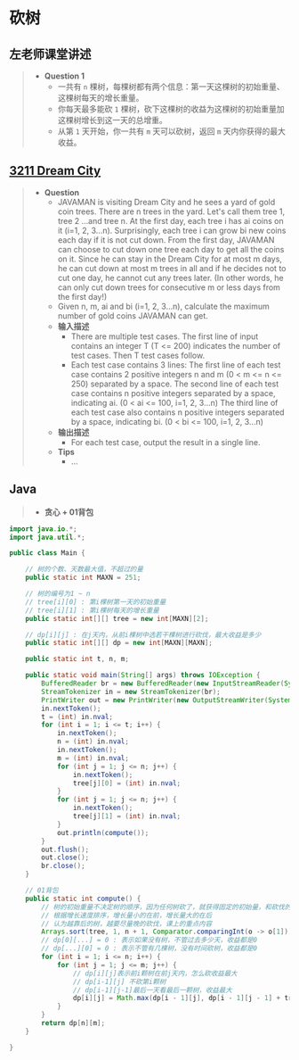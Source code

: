 # 砍树

## 左老师课堂讲述

> - **Question 1**
>   - 一共有 `n` 棵树，每棵树都有两个信息：第一天这棵树的初始重量、这棵树每天的增长重量。
>   - 你每天最多能砍 `1` 棵树，砍下这棵树的收益为这棵树的初始重量加这棵树增长到这一天的总增重。
>   - 从第 `1` 天开始，你一共有 `m` 天可以砍树，返回 `m` 天内你获得的最大收益。

## [3211 Dream City](https://pintia.cn/problem-sets/91827364500/exam/problems/91827367873)

> - **Question**
>   - JAVAMAN is visiting Dream City and he sees a yard of gold coin trees. There are n trees in the yard. Let's call them tree 1, tree 2 ...and tree n. At the first day, each tree i has ai coins on it (i=1, 2, 3...n). Surprisingly, each tree i can grow bi new coins each day if it is not cut down. From the first day, JAVAMAN can choose to cut down one tree each day to get all the coins on it. Since he can stay in the Dream City for at most m days, he can cut down at most m trees in all and if he decides not to cut one day, he cannot cut any trees later. (In other words, he can only cut down trees for consecutive m or less days from the first day!)
>   - Given n, m, ai and bi (i=1, 2, 3...n), calculate the maximum number of gold coins JAVAMAN can get.
>   - **输入描述**
>     - There are multiple test cases. The first line of input contains an integer T (T <= 200) indicates the number of test cases. Then T test cases follow.
>     - Each test case contains 3 lines: The first line of each test case contains 2 positive integers n and m (0 < m <= n <= 250) separated by a space. The second line of each test case contains n positive integers separated by a space, indicating ai. (0 < ai <= 100, i=1, 2, 3...n) The third line of each test case also contains n positive integers separated by a space, indicating bi. (0 < bi <= 100, i=1, 2, 3...n)
>   - **输出描述**
>     - For each test case, output the result in a single line.
>   - **Tips**
>     - ...

## Java

> - **贪心 + 01背包**

```java
import java.io.*;
import java.util.*;

public class Main {

    // 树的个数、天数最大值，不超过的量
    public static int MAXN = 251;

    // 树的编号为1 ~ n
    // tree[i][0] : 第i棵树第一天的初始重量
    // tree[i][1] : 第i棵树每天的增长重量
    public static int[][] tree = new int[MAXN][2];

    // dp[i][j] : 在j天内，从前i棵树中选若干棵树进行砍伐，最大收益是多少
    public static int[][] dp = new int[MAXN][MAXN];

    public static int t, n, m;

    public static void main(String[] args) throws IOException {
        BufferedReader br = new BufferedReader(new InputStreamReader(System.in));
        StreamTokenizer in = new StreamTokenizer(br);
        PrintWriter out = new PrintWriter(new OutputStreamWriter(System.out));
        in.nextToken();
        t = (int) in.nval;
        for (int i = 1; i <= t; i++) {
            in.nextToken();
            n = (int) in.nval;
            in.nextToken();
            m = (int) in.nval;
            for (int j = 1; j <= n; j++) {
                in.nextToken();
                tree[j][0] = (int) in.nval;
            }
            for (int j = 1; j <= n; j++) {
                in.nextToken();
                tree[j][1] = (int) in.nval;
            }
            out.println(compute());
        }
        out.flush();
        out.close();
        br.close();
    }

    // 01背包
    public static int compute() {
        // 树的初始重量不决定树的顺序，因为任何树砍了，就获得固定的初始量，和砍伐的顺序无关
        // 根据增长速度排序，增长量小的在前，增长量大的在后
        // 认为越靠后的树，越要尽量晚的砍伐，课上的重点内容
        Arrays.sort(tree, 1, n + 1, Comparator.comparingInt(o -> o[1]));
        // dp[0][...] = 0 : 表示如果没有树，不管过去多少天，收益都是0
        // dp[...][0] = 0 : 表示不管有几棵树，没有时间砍树，收益都是0
        for (int i = 1; i <= n; i++) {
            for (int j = 1; j <= m; j++) {
                // dp[i][j]表示前i颗树在前j天内，怎么砍收益最大
                // dp[i-1][j] 不砍第i颗树
                // dp[i-1][j-1]最后一天看最后一颗树，收益最大
                dp[i][j] = Math.max(dp[i - 1][j], dp[i - 1][j - 1] + tree[i][0] + tree[i][1] * (j - 1));
            }
        }
        return dp[n][m];
    }

}
```
